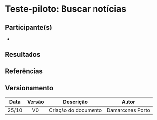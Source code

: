 # Teste-piloto: Buscar notícias

## Participante(s)
- 

## Resultados


## Referências


## Versionamento

| Data | Versão |           Descrição             |     Autor      |
|:----:|:------:|:-------------------------------:|:--------------:|
|25/10 |V0      |     Criação do documento        |Damarcones Porto|
